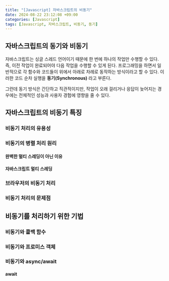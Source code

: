 ```yaml
---
title: "[Javascript] 자바스크립트의 비동기"
date: 2024-08-22 23:12:08 +09:00
categories: [Javascript]
tags: [Javascript, 자바스크립트, 비동기, 동기]
---
```


## 자바스크립트의 동기와 비동기

자바스크립트는 싱글 스레드 언어이기 때문에 한 번에 하나의 작업만 수행할 수 있다. 즉, 이전 작업이 완료되어야 다음 작업을 수행할 수 있게 된다. 프로그래밍을 하면서 일반적으로 각 함수와 코드들이 위에서 아래로 차례로 동작하는 방식이라고 할 수 있다. 이러한 코드 순차 실행을 **동기(Synchronous)** 라고 부른다.

그런데 동기 방식은 간단하고 직관적이지만, 작업이 오래 걸리거나 응답이 늦어지는 경우에는 전체적인 성능과 사용자 경험에 영향을 줄 수 있다.

## 자바스크립트의 비동기 특징

### 비동기 처리의 유용성

### 비동기의 병렬 처리 원리

#### 완벽한 멀티 스레딩이 아닌 이유

#### 자바스크립트 멀티 스레딩

### 브라우저의 비동기 처리

### 비동기 처리의 문제점

## 비동기를 처리하기 위한 기법

### 비동기와 콜백 함수

### 비동기와 프로미스 객체

### 비동기와 async/await

#### await
